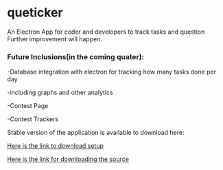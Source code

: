 # queticker

An Electron App for coder and developers to track tasks and question
Further improvement will happen.

### Future Inclusions(in the coming quater):
-Database integration with electron for tracking how many tasks done per day

-including graphs and other analytics 

-Contest Page

-Contest Trackers




Stable version of the application is available to download here:

[Here is the link to download setup](https://app.box.com/s/lif2que7aozlqargi5kgwexzb1ftsrl4)

[Here is the link for downloading the source](https://app.box.com/s/qbcngpswi5di4r6glrlfu2suvs3oi36q)
